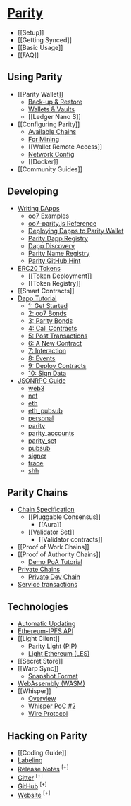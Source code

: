 # [Parity](Home)
- [[Setup]]
- [[Getting Synced]]
- [[Basic Usage]]
- [[FAQ]]

## Using Parity
- [[Parity Wallet]]
  - [Back-up & Restore](Backing-up-&-Restoring)
  - [Wallets & Vaults](Accounts%2C-Wallets%2C-Vaults)
  - [[Ledger Nano S]]
- [[Configuring Parity]]
  - [Available Chains](Chain-specification)
  - [For Mining](Mining)
  - [[Wallet Remote Access]]
  - [Network Config](Network-Configuration)
  - [[Docker]]
- [[Community Guides]]

## Developing
- [Writing DApps](Development-Overview)
  - [oo7 Examples](oo7-Parity-Examples)
  - [oo7-parity.js Reference](oo7-Parity-Reference)
  - [Deploying Dapps to Parity Wallet](Deploying-DApps-to-Parity-Wallet)
  - [Parity Dapp Registry](Parity-dapp-registry)
  - [Dapp Discovery](Register-your-DAPP-for-discovery)
  - [Parity Name Registry](Parity-name-registry)
  - [Parity GitHub Hint](Parity-github-hint)
- [ERC20 Tokens](Tokens)
  - [[Token Deployment]]
  - [[Token Registry]]
- [[Smart Contracts]]
- [Dapp Tutorial](Dapp-Tutorial)
  - [1: Get Started](Tutorial-Part-1)
  - [2: oo7 Bonds](Tutorial-Part-2)
  - [3: Parity Bonds](Tutorial-Part-3)
  - [4: Call Contracts](Tutorial-Part-4)
  - [5: Post Transactions](Tutorial-Part-5)
  - [6: A New Contract](Tutorial-Part-6)
  - [7: Interaction](Tutorial-Part-7)
  - [8: Events](Tutorial-Part-8)
  - [9: Deploy Contracts](Tutorial-Part-9)
  - [10: Sign Data](Tutorial-Part-10)
- [JSONRPC Guide](JSONRPC)
  - [web3](JSONRPC-web3-module)
  - [net](JSONRPC-net-module)
  - [eth](JSONRPC-eth-module)
  - [eth_pubsub](JSONRPC-Eth-Pub-Sub-Module)
  - [personal](JSONRPC-personal-module)
  - [parity](JSONRPC-parity-module)
  - [parity_accounts](JSONRPC-parity_accounts-module)
  - [parity_set](JSONRPC-parity_set-module)
  - [pubsub](JSONRPC-Parity-Pub-Sub-module)
  - [signer](JSONRPC-signer-module)
  - [trace](JSONRPC-trace-module)
  - [shh](JSONRPC-shh-Module)

## Parity Chains
- [Chain Specification](Chain-specification)
  - [[Pluggable Consensus]]
    - [[Aura]]
  - [[Validator Set]]
    - [[Validator contracts]]
- [[Proof of Work Chains]]
- [[Proof of Authority Chains]]
  - [Demo PoA Tutorial](Demo-PoA-tutorial)
- [Private Chains](Private-chains)
  - [Private Dev Chain](Private-development-chain)
- [Service transactions](Service-transaction-checker-contract)

## Technologies
- [Automatic Updating](Automatic-Updating)
- [Ethereum-IPFS API](IPFS)
- [[Light Client]]
  - [Parity Light (PIP)](The-Parity-Light-Protocol-(PIP))
  - [Light Ethereum (LES)](Light-Ethereum-Subprotocol-(LES))
- [[Secret Store]]
- [[Warp Sync]]
  - [Snapshot Format](Warp-Sync-Snapshot-Format)
- [WebAssembly (WASM)](WebAssembly-(WASM))
- [[Whisper]]
  - [Overview](Whisper-Overview)
  - [Whisper PoC #2](Whisper-PoC-2)
  - [Wire Protocol](Whisper-PoC-2-Wire-Protocol)

## Hacking on Parity
- [[Coding Guide]]
- [Labeling](Labelling)
- [Release Notes](https://github.com/paritytech/parity/blob/master/CHANGELOG.md) <sup>[+]</sup>
- [Gitter](https://gitter.im/ethcore/parity) <sup>[+]</sup>
- [GitHub](https://github.com/paritytech/parity) <sup>[+]</sup>
- [Website](https://parity.io) <sup>[+]</sup>
